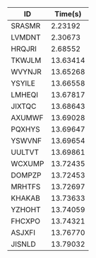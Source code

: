 |ID|Time(s)|
|-|-|
|SRASMR|2.23192|
|LVMDNT|2.30673|
|HRQJRI|2.68552|
|TKWJLM|13.63414|
|WVYNJR|13.65268|
|YSYILE|13.66558|
|LMHEQI|13.67817|
|JIXTQC|13.68643|
|AXUMWF|13.69028|
|PQXHYS|13.69647|
|YSWVNF|13.69654|
|UULTVT|13.69861|
|WCXUMP|13.72435|
|DOMPZP|13.72453|
|MRHTFS|13.72697|
|KHAKAB|13.73633|
|YZHOHT|13.74059|
|FHCXPO|13.74321|
|ASJXFI|13.76770|
|JISNLD|13.79032|
